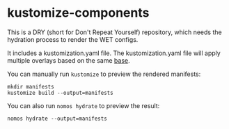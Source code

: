 # kustomize-components

This is a DRY (short for Don't Repeat Yourself) repository, which needs the hydration process to render the WET configs.

It includes a kustomization.yaml file.
The kustomization.yaml file will apply multiple overlays based on the same [base](https://kubectl.docs.kubernetes.io/references/kustomize/glossary/#base).

You can manually run `kustomize` to preview the rendered manifests:
```console
mkdir manifests
kustomize build --output=manifests
```

You can also run `nomos hydrate` to preview the result:
```console
nomos hydrate --output=manifests
```